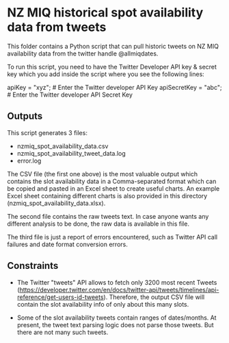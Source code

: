 # NZ MIQ historical spot availability data from tweets
This folder contains a Python script that can pull historic tweets on NZ MIQ availability data from the twitter handle @allmiqdates.

To run this script, you need to have the Twitter Developer API key & secret key which you add inside the script where you see the following lines:

apiKey = "xyz"; # Enter the Twitter developer API Key
apiSecretKey = "abc"; # Enter the Twitter developer API Secret Key


## Outputs

This script generates 3 files:
* nzmiq_spot_availability_data.csv
* nzmiq_spot_availability_tweet_data.log
* error.log

The CSV file (the first one above) is the most valuable output which contains the slot availability data in a Comma-separated format which can be copied and pasted in an Excel sheet to create useful charts. An example Excel sheet containing different charts is also provided in this directory (nzmiq_spot_availability_data.xlsx).

The second file contains the raw tweets text. In case anyone wants any different analysis to be done, the raw data is available in this file.

The third file is just a report of errors encountered, such as Twitter API call failures and date format conversion errors.

## Constraints
* The Twitter "tweets" API allows to fetch only 3200 most recent Tweets (https://developer.twitter.com/en/docs/twitter-api/tweets/timelines/api-reference/get-users-id-tweets). Therefore, the output CSV file will contain the slot availability info of only about this many slots.

* Some of the slot availability tweets contain ranges of dates/months. At present, the tweet text parsing logic does not parse those tweets. But there are not many such tweets.
